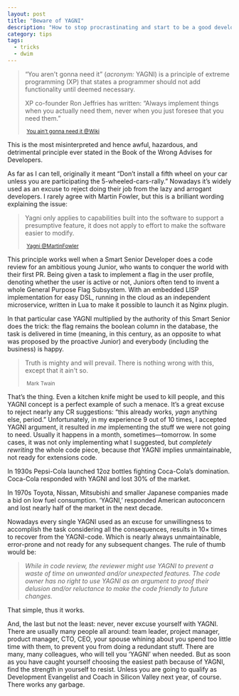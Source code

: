 ```yaml
---
layout: post
title: "Beware of YAGNI"
description: "How to stop procrastinating and start to be a good developer"
category: tips
tags:
  - tricks
  - dwim
---
```


> “You aren't gonna need it” (_acronym:_ YAGNI) is a principle of extreme
> programming (XP) that states a programmer should not add functionality
> until deemed necessary.
>
> XP co-founder Ron Jeffries has written: “Always implement things when you
> actually need them, never when you just foresee that you need them.”
>
> <small> [You ain’t gonna need it @Wiki](https://en.wikipedia.org/wiki/You_aren't_gonna_need_it)</small>

This is the most misinterpreted and hence awful, hazardous, and detrimental
principle ever stated in the Book of the Wrong Advises for Developers.

As far as I can tell, originally it meant “Don’t install a fifth wheel on your
car unless you are participating the 5-wheeled-cars-rally.” Nowadays it’s widely
used as an excuse to reject doing their job from the lazy and arrogant
developers. I rarely agree with Martin Fowler, but this is a brilliant wording
explaining the issue:

> Yagni only applies to capabilities built into the software to support
> a presumptive feature, it does not apply to effort to make the
> software easier to modify.
>
> <small> [Yagni @MartinFowler](https://www.martinfowler.com/bliki/Yagni.html)</small>

This principle works well when a Smart Senior Developer does a code review for
an ambitious young Junior, who wants to conquer the world with their first PR.
Being given a task to implement a flag in the user profile, denoting whether
the user is active or not, Juniors often tend to invent a whole General Purpose
Flag Subsystem. With an embedded LISP implementation for easy DSL, running
in the cloud as an independent microservice, written in Lua to make it possible
to launch it as Nginx plugin.

In that particular case YAGNI multiplied by the authority of this Smart Senior
does the trick: the flag remains the boolean column in the database, the task
is delivered in time (meaning, in this century, as an opposite to what was
proposed by the proactive Junior) and everybody (including the business) is happy.

> Truth is mighty and will prevail. There is nothing wrong with this, except that
> it ain't so.
>
> <small> Mark Twain</small>

That’s the thing. Even a kitchen knife might be used to kill people, and this
YAGNI concept is a perfect example of such a menace. It’s a great excuse to
reject nearly any CR suggestions: “this already works, _yagn_ anything else,
period.” Unfortunately, in my experience 9 out of 10 times, I accepted YAGNI
argument, it resulted in _me_ implementing the stuff we were not going to need.
Usually it happens in a month, sometimes—tomorrow. In some cases, it was not only
implementing what I suggested, but _completely rewriting_ the whole code piece,
because _that_ YAGNI implies unmaintainable, not ready for extensions code.

In 1930s Pepsi-Cola launched 12oz bottles fighting Coca-Cola’s domination.
Coca-Cola responded with YAGNI and lost 30% of the market.

In 1970s Toyota, Nissan, Mitsubishi and smaller Japanese companies made
a bid on low fuel consumption. ‘YAGNI,’ responded American autoconcern and
lost nearly half of the market in the next decade.

Nowadays every single YAGNI used as an excuse for unwillingness to accomplish
the task considering all the consequences, results in 10× times to recover from
the YAGNI-code. Which is nearly always unmaintainable, error-prone and
not ready for any subsequent changes. The rule of thumb would be:

> _While in code review, the reviewer might use YAGNI to prevent a waste of time_
> _on unwanted and/or unexpected features. The code owner has no right to use_
> _YAGNI as an argument to proof their delusion and/or reluctance to make the_
> _code friendly to future changes._

That simple, thus it works.

And, the last but not the least: never, never excuse yourself with YAGNI.
There are usually many people all around: team leader, project manager, product
manager, CTO, CEO, your spouse whining about you spend too little time with them,
to prevent you from doing a redundant stuff. There are many, many colleagues,
who will tell you ‘YAGNI’ when needed. But as soon as you have caught yourself
choosing the easiest path because of YAGNI, find the strength in yourself to
resist. Unless you are going to qualify as Development Evangelist and Coach in
Silicon Valley next year, of course. There works any garbage.
